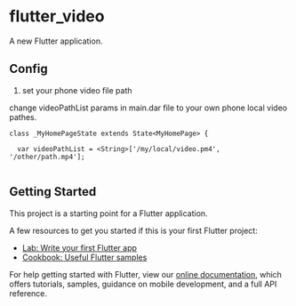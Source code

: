 # flutter_video

A new Flutter application.

## Config
1. set your phone video file path


change videoPathList params in main.dar file  to your own phone local video pathes.

```
class _MyHomePageState extends State<MyHomePage> {

  var videoPathList = <String>['/my/local/video.pm4', '/other/path.mp4'];
  
```

## Getting Started

This project is a starting point for a Flutter application.


A few resources to get you started if this is your first Flutter project:

- [Lab: Write your first Flutter app](https://flutter.dev/docs/get-started/codelab)
- [Cookbook: Useful Flutter samples](https://flutter.dev/docs/cookbook)

For help getting started with Flutter, view our
[online documentation](https://flutter.dev/docs), which offers tutorials,
samples, guidance on mobile development, and a full API reference.

